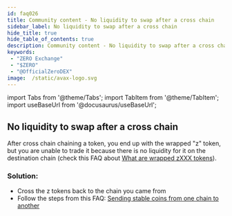 ```yaml
---
id: faq026
title: Community content - No liquidity to swap after a cross chain
sidebar_label: No liquidity to swap after a cross chain
hide_title: true
hide_table_of_contents: true
description: Community content - No liquidity to swap after a cross chain
keywords:
 - "ZERO Exchange"
 - "$ZERO"
 - "@OfficialZeroDEX"
image:  /static/avax-logo.svg
---
```


import Tabs from '@theme/Tabs';
import TabItem from '@theme/TabItem';
import useBaseUrl from '@docusaurus/useBaseUrl';


## No liquidity to swap after a cross chain

After cross chain chaining a token, you end up with the wrapped "z" token, but you are unable to trade it because there is no liquidity for it on the destination chain (check this FAQ about [What are wrapped zXXX tokens](faq005.md)).

### Solution:
* Cross the z tokens back to the chain you came from
* Follow the steps from this FAQ: [Sending stable coins from one chain to another](faq006.md)

